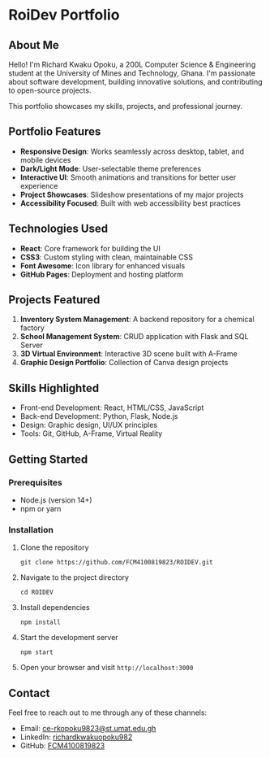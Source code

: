 # RoiDev Portfolio

## About Me
Hello! I'm Richard Kwaku Opoku, a 200L Computer Science & Engineering student at the University of Mines and Technology, Ghana. I'm passionate about software development, building innovative solutions, and contributing to open-source projects.

This portfolio showcases my skills, projects, and professional journey.

## Portfolio Features
- **Responsive Design**: Works seamlessly across desktop, tablet, and mobile devices
- **Dark/Light Mode**: User-selectable theme preferences
- **Interactive UI**: Smooth animations and transitions for better user experience
- **Project Showcases**: Slideshow presentations of my major projects
- **Accessibility Focused**: Built with web accessibility best practices

## Technologies Used
- **React**: Core framework for building the UI
- **CSS3**: Custom styling with clean, maintainable CSS
- **Font Awesome**: Icon library for enhanced visuals
- **GitHub Pages**: Deployment and hosting platform

## Projects Featured
1. **Inventory System Management**: A backend repository for a chemical factory
2. **School Management System**: CRUD application with Flask and SQL Server
3. **3D Virtual Environment**: Interactive 3D scene built with A-Frame
4. **Graphic Design Portfolio**: Collection of Canva design projects

## Skills Highlighted
- Front-end Development: React, HTML/CSS, JavaScript
- Back-end Development: Python, Flask, Node.js
- Design: Graphic design, UI/UX principles
- Tools: Git, GitHub, A-Frame, Virtual Reality

## Getting Started

### Prerequisites
- Node.js (version 14+)
- npm or yarn

### Installation
1. Clone the repository
   ```
   git clone https://github.com/FCM4100819823/ROIDEV.git
   ```
2. Navigate to the project directory
   ```
   cd ROIDEV
   ```
3. Install dependencies
   ```
   npm install
   ```
4. Start the development server
   ```
   npm start
   ```
5. Open your browser and visit `http://localhost:3000`

## Contact
Feel free to reach out to me through any of these channels:
- Email: ce-rkopoku9823@st.umat.edu.gh
- LinkedIn: [richardkwakuopoku982](https://linkedin.com/in/richardkwakuopoku982)
- GitHub: [FCM4100819823](https://github.com/FCM4100819823)
